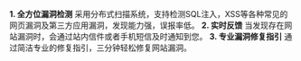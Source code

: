 **1. 全方位漏洞检测**
采用分布式扫描系统，支持检测SQL注入，XSS等各种常见的网页漏洞及第三方应用漏洞，发现能力强，误报率低。
**2. 实时反馈**
当发现存在网站漏洞时，会通过站内信件或者手机短信及时通知到您。
**3. 专业漏洞修复指引**
通过简洁专业的修复指引，三分钟轻松修复网站漏洞。